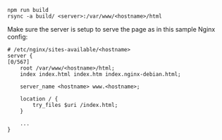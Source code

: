 
```
npm run build
rsync -a build/ <server>:/var/www/<hostname>/html
```


Make sure the server is setup to serve the page as in this sample Nginx config:

```
# /etc/nginx/sites-available/<hostname>
server {                                                                                                                                                                                             [0/567]
    root /var/www/<hostname>/html;
    index index.html index.htm index.nginx-debian.html;

    server_name <hostname> www.<hostname>;

    location / {
        try_files $uri /index.html;
    }

    ...
}
